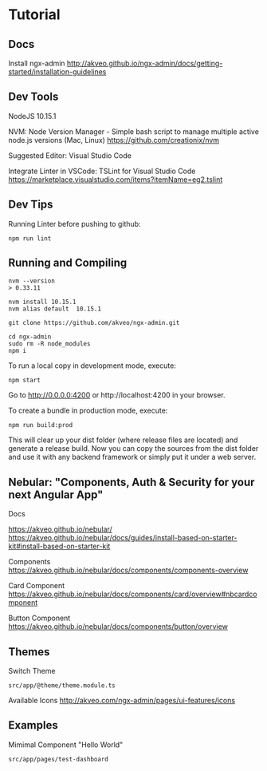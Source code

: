 # Tutorial

## Docs

Install ngx-admin
http://akveo.github.io/ngx-admin/docs/getting-started/installation-guidelines

 ## Dev Tools 

NodeJS 10.15.1 

NVM: Node Version Manager - Simple bash script to manage multiple active node.js versions (Mac, Linux) https://github.com/creationix/nvm 

Suggested Editor: Visual Studio Code

Integrate Linter in VSCode: TSLint for Visual Studio Code  https://marketplace.visualstudio.com/items?itemName=eg2.tslint

## Dev Tips

Running Linter before pushing to github:

    npm run lint

## Running and Compiling


    nvm --version
    > 0.33.11

    nvm install 10.15.1
    nvm alias default  10.15.1

    git clone https://github.com/akveo/ngx-admin.git

    cd ngx-admin
    sudo rm -R node_modules 
    npm i

To run a local copy in development mode, execute:

    npm start

Go to http://0.0.0.0:4200 or http://localhost:4200 in your browser.    

To create a bundle in production mode, execute:

    npm run build:prod

This will clear up your dist folder (where release files are located) and generate a release build. Now you can copy the sources from the dist folder and use it with any backend framework or simply put it under a web server.

## Nebular: "Components, Auth & Security for your next Angular App"

Docs

https://akveo.github.io/nebular/
https://akveo.github.io/nebular/docs/guides/install-based-on-starter-kit#install-based-on-starter-kit

Components https://akveo.github.io/nebular/docs/components/components-overview

Card Component https://akveo.github.io/nebular/docs/components/card/overview#nbcardcomponent

Button Component https://akveo.github.io/nebular/docs/components/button/overview

## Themes

Switch Theme

    src/app/@theme/theme.module.ts

Available Icons  http://akveo.com/ngx-admin/pages/ui-features/icons


## Examples

Mimimal Component "Hello World"

    src/app/pages/test-dashboard



